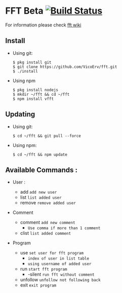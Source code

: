 # FFT Beta [![Build Status](https://travis-ci.org/VicoErv/fft.svg?branch=master)](https://travis-ci.org/VicoErv/fft)
For information please check [fft wiki](https://github.com/VicoErv/fft/wiki)

## Install
- Using git:
  
      $ pkg install git
      $ git clone https://github.com/VicoErv/fft.git
      $ ./install

- Using npm

      $ pkg install nodejs
      $ mkdir ~/fft && cd ~/fft
      $ npm install vfft

## Updating
- Using git:
      
      $ cd ~/fft && git pull --force

- Using npm:

      $ cd ~/fft && npm update


## Available Commands :
- User :
    - add `add new user`
    - list `list added user`
    - remove `remove added user`

- Comment
    - comment `add new comment`
        - `Use comma if more than 1 comment`
    - clist `list added comment`

 - Program
    - use `set user for fft program`
        - `index of user in list table`
        - `using username of added user`
    - run `start fft program`
        - -silent `run fft without comment`
    - unfollow `unfollow not following back`
    - exit `exit program`
